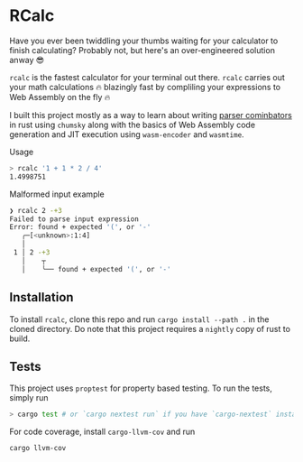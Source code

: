 # RCalc

Have you ever been twiddling your thumbs waiting for your calculator to finish calculating? Probably not, but here's an over-engineered solution anway 😎

`rcalc` is the fastest calculator for your terminal out there. `rcalc` carries out your math calculations 🔥 blazingly fast by compliling your expressions to Web Assembly on the fly 🔥

I built this project mostly as a way to learn about writing [parser cominbators](https://en.wikipedia.org/wiki/Parser_combinator) in rust using `chumsky` along with the basics of Web Assembly code generation and JIT execution using `wasm-encoder` and `wasmtime`.

Usage

```sh
> rcalc '1 + 1 * 2 / 4'
1.4998751
```

Malformed input example

```sh
❯ rcalc 2 -+3
Failed to parse input expression
Error: found + expected '(', or '-'
   ╭─[<unknown>:1:4]
   │
 1 │ 2 -+3
   │    ┬
   │    ╰── found + expected '(', or '-'
```

## Installation

To install `rcalc`, clone this repo and run `cargo install --path .` in the cloned directory. Do note that this project requires a `nightly` copy of rust to build.

## Tests

This project uses `proptest` for property based testing. To run the tests, simply run

```sh
> cargo test # or `cargo nextest run` if you have `cargo-nextest` installed
```

For code coverage, install `cargo-llvm-cov` and run

```sh
cargo llvm-cov
```
